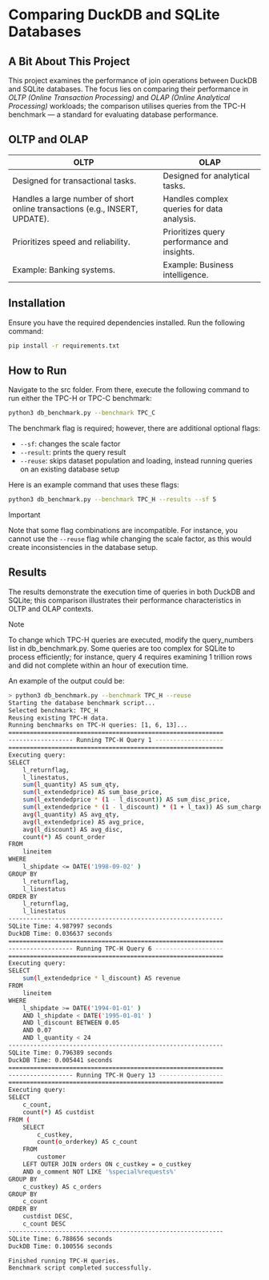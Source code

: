# Comparing DuckDB and SQLite Databases

## A Bit About This Project

This project examines the performance of join operations between DuckDB and SQLite databases. The focus lies on comparing their performance in *OLTP (Online Transaction Processing)* and *OLAP (Online Analytical Processing)* workloads; the comparison utilises queries from the TPC-H benchmark — a standard for evaluating database performance.

## OLTP and OLAP

| **OLTP**                          | **OLAP**                          |
|-----------------------------------|-----------------------------------|
| Designed for transactional tasks. | Designed for analytical tasks.    |
| Handles a large number of short online transactions (e.g., INSERT, UPDATE). | Handles complex queries for data analysis. |
| Prioritizes speed and reliability. | Prioritizes query performance and insights. |
| Example: Banking systems.         | Example: Business intelligence.  |

## Installation

Ensure you have the required dependencies installed. Run the following command:

```bash
pip install -r requirements.txt
```

## How to Run

Navigate to the src folder. From there, execute the following command to run either the TPC-H or TPC-C benchmark:

```bash
python3 db_benchmark.py --benchmark TPC_C
```

The benchmark flag is required; however, there are additional optional flags:

- `--sf`: changes the scale factor
- `--result`: prints the query result
- `--reuse`: skips dataset population and loading, instead running queries on an existing database setup

Here is an example command that uses these flags:

```bash
python3 db_benchmark.py --benchmark TPC_H --results --sf 5
```

> [!IMPORTANT]
> Note that some flag combinations are incompatible. For instance, you cannot use the `--reuse` flag while changing the 
scale factor, as this would create inconsistencies in the database setup.

## Results

The results demonstrate the execution time of queries in both DuckDB and SQLite; this comparison illustrates their performance characteristics in OLTP and OLAP contexts.

> [!NOTE]
> To change which TPC-H queries are executed, modify the query_numbers list in db_benchmark.py. 
Some queries are too complex for SQLite to process efficiently; for instance, query 4 requires examining 1 trillion rows 
and did not complete within an hour of execution time.

An example of the output could be:

```bash
> python3 db_benchmark.py --benchmark TPC_H --reuse
Starting the database benchmark script...
Selected benchmark: TPC_H
Reusing existing TPC-H data.
Running benchmarks on TPC-H queries: [1, 6, 13]...
============================================================
------------------ Running TPC-H Query 1 -------------------
============================================================
Executing query:
SELECT
    l_returnflag,
    l_linestatus,
    sum(l_quantity) AS sum_qty,
    sum(l_extendedprice) AS sum_base_price,
    sum(l_extendedprice * (1 - l_discount)) AS sum_disc_price,
    sum(l_extendedprice * (1 - l_discount) * (1 + l_tax)) AS sum_charge,
    avg(l_quantity) AS avg_qty,
    avg(l_extendedprice) AS avg_price,
    avg(l_discount) AS avg_disc,
    count(*) AS count_order
FROM
    lineitem
WHERE
    l_shipdate <= DATE('1998-09-02' )
GROUP BY
    l_returnflag,
    l_linestatus
ORDER BY
    l_returnflag,
    l_linestatus
------------------------------------------------------------
SQLite Time: 4.987997 seconds
DuckDB Time: 0.036637 seconds
============================================================
------------------ Running TPC-H Query 6 -------------------
============================================================
Executing query:
SELECT
    sum(l_extendedprice * l_discount) AS revenue
FROM
    lineitem
WHERE
    l_shipdate >= DATE('1994-01-01' )
    AND l_shipdate < DATE('1995-01-01' )
    AND l_discount BETWEEN 0.05
    AND 0.07
    AND l_quantity < 24
------------------------------------------------------------
SQLite Time: 0.796389 seconds
DuckDB Time: 0.005441 seconds
============================================================
------------------ Running TPC-H Query 13 ------------------
============================================================
Executing query:
SELECT
    c_count,
    count(*) AS custdist
FROM (
    SELECT
        c_custkey,
        count(o_orderkey) AS c_count
    FROM
        customer
    LEFT OUTER JOIN orders ON c_custkey = o_custkey
    AND o_comment NOT LIKE '%special%requests%'
GROUP BY
    c_custkey) AS c_orders
GROUP BY
    c_count
ORDER BY
    custdist DESC,
    c_count DESC
------------------------------------------------------------
SQLite Time: 6.788656 seconds
DuckDB Time: 0.100556 seconds

Finished running TPC-H queries.
Benchmark script completed successfully.
```
